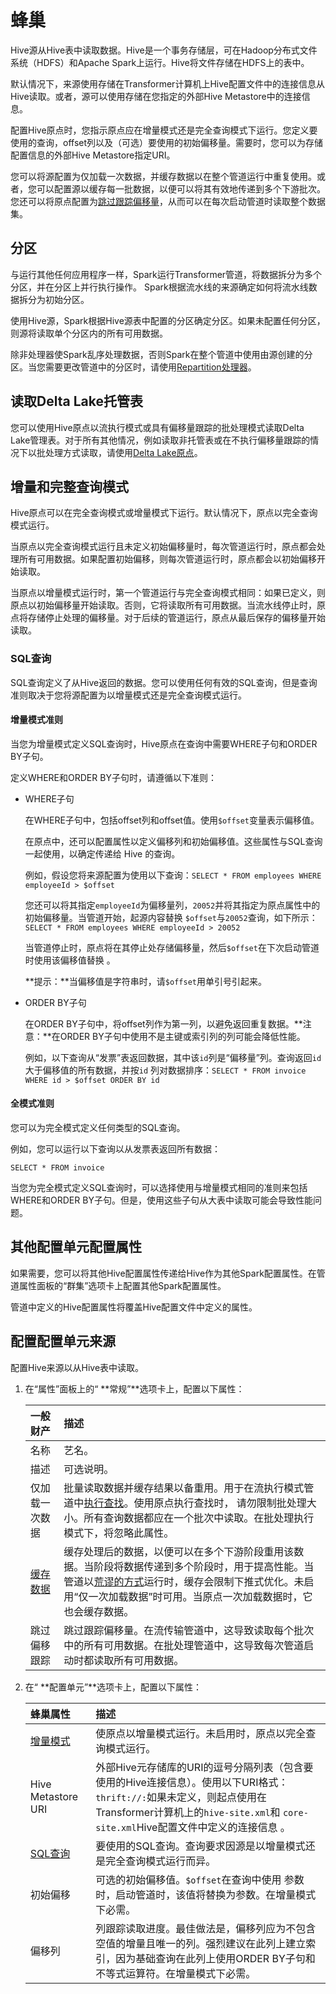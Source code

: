 # 蜂巢

Hive源从Hive表中读取数据。Hive是一个事务存储层，可在Hadoop分布式文件系统（HDFS）和Apache Spark上运行。Hive将文件存储在HDFS上的表中。

默认情况下，来源使用存储在Transformer计算机上Hive配置文件中的连接信息从Hive读取。或者，源可以使用存储在您指定的外部Hive Metastore中的连接信息。

配置Hive原点时，您指示原点应在增量模式还是完全查询模式下运行。您定义要使用的查询，offset列以及（可选）要使用的初始偏移量。需要时，您可以为存储配置信息的外部Hive Metastore指定URI。

您可以将源配置为仅加载一次数据，并缓存数据以在整个管道运行中重复使用。或者，您可以配置源以缓存每一批数据，以便可以将其有效地传递到多个下游批次。 您还可以将原点配置为[跳过跟踪偏移量](https://streamsets.com/documentation/controlhub/latest/help/transformer/Pipelines/Offsets.html#concept_qqc_xsx_gjb)，从而可以在每次启动管道时读取整个数据集。

## 分区

与运行其他任何应用程序一样，Spark运行Transformer管道，将数据拆分为多个分区，并在分区上并行执行操作。 Spark根据流水线的来源确定如何将流水线数据拆分为初始分区。

使用Hive源，Spark根据Hive源表中配置的分区确定分区。如果未配置任何分区，则源将读取单个分区内的所有可用数据。

除非处理器使Spark乱序处理数据，否则Spark在整个管道中使用由源创建的分区。当您需要更改管道中的分区时，请使用[Repartition处理器](https://streamsets.com/documentation/controlhub/latest/help/transformer/Processors/Repartition.html#concept_cm5_lfg_wgb)。

## 读取Delta Lake托管表

您可以使用Hive原点以流执行模式或具有偏移量跟踪的批处理模式读取Delta Lake管理表。对于所有其他情况，例如读取非托管表或在不执行偏移量跟踪的情况下以批处理方式读取，请使用[Delta Lake原点](https://streamsets.com/documentation/controlhub/latest/help/transformer/Origins/DLake.html#concept_c3r_l4n_y3b)。

## 增量和完整查询模式

Hive原点可以在完全查询模式或增量模式下运行。默认情况下，原点以完全查询模式运行。

当原点以完全查询模式运行且未定义初始偏移量时，每次管道运行时，原点都会处理所有可用数据。如果配置初始偏移，则每次管道运行时，原点都会以初始偏移开始读取。

当原点以增量模式运行时，第一个管道运行与完全查询模式相同：如果已定义，则原点以初始偏移量开始读取。否则，它将读取所有可用数据。当流水线停止时，原点将存储停止处理的偏移量。对于后续的管道运行，原点从最后保存的偏移量开始读取。

### SQL查询

SQL查询定义了从Hive返回的数据。您可以使用任何有效的SQL查询，但是查询准则取决于您将源配置为以增量模式还是完全查询模式运行。

#### 增量模式准则

当您为增量模式定义SQL查询时，Hive原点在查询中需要WHERE子句和ORDER BY子句。

定义WHERE和ORDER BY子句时，请遵循以下准则：

- WHERE子句

  在WHERE子句中，包括offset列和offset值。使用`$offset`变量表示偏移值。

  在原点中，还可以配置属性以定义偏移列和初始偏移值。这些属性与SQL查询一起使用，以确定传递给 Hive 的查询。

  例如，假设您将来源配置为使用以下查询：`SELECT * FROM employees WHERE employeeId > $offset`

  您还可以将其指定`employeeId`为偏移量列，`20052`并将其指定为原点属性中的初始偏移量。当管道开始，起源内容替换 `$offset`与`20052`查询，如下所示：`SELECT * FROM employees WHERE employeeId > 20052`

  当管道停止时，原点将在其停止处存储偏移量，然后`$offset`在下次启动管道时使用该偏移值替换 。

  **提示：**当偏移值是字符串时，请`$offset`用单引号引起来。

- ORDER BY子句

  在ORDER BY子句中，将offset列作为第一列，以避免返回重复数据。**注意：**在ORDER BY子句中使用不是主键或索引列的列可能会降低性能。

  例如，以下查询从“发票”表返回数据，其中该`id`列是“偏移量”列。查询返回`id`大于偏移值的所有数据，并按`id` 列对数据排序：`SELECT * FROM invoice WHERE id > $offset ORDER BY id`

#### 全模式准则

您可以为完全模式定义任何类型的SQL查询。

例如，您可以运行以下查询以从发票表返回所有数据：

```
SELECT * FROM invoice
```

当您为完全模式定义SQL查询时，可以选择使用与增量模式相同的准则来包括WHERE和ORDER BY子句。但是，使用这些子句从大表中读取可能会导致性能问题。

## 其他配置单元配置属性

如果需要，您可以将其他Hive配置属性传递给Hive作为其他Spark配置属性。在管道属性面板的“群集”选项卡上配置其他Spark配置属性。

管道中定义的Hive配置属性将覆盖Hive配置文件中定义的属性。

## 配置配置单元来源

配置Hive来源以从Hive表中读取。

1. 在“属性”面板上的“ **常规”**选项卡上，配置以下属性：

   | 一般财产                                                     | 描述                                                         |
   | :----------------------------------------------------------- | :----------------------------------------------------------- |
   | 名称                                                         | 艺名。                                                       |
   | 描述                                                         | 可选说明。                                                   |
   | 仅加载一次数据                                               | 批量读取数据并缓存结果以备重用。用于在流执行模式管道中[执行查找](https://streamsets.com/documentation/controlhub/latest/help/transformer/Pipelines/Lookups.html#concept_f2z_5yw_g3b)。使用原点执行查找时， 请勿限制批处理大小。所有查询数据都应在一个批次中读取。在批处理执行模式下，将忽略此属性。 |
   | [缓存数据](https://streamsets.com/documentation/controlhub/latest/help/transformer/Pipelines/CachingData.html#concept_q2r_xm4_33b) | 缓存处理后的数据，以便可以在多个下游阶段重用该数据。当阶段将数据传递到多个阶段时，用于提高性能。当管道以[荒谬的方式](https://streamsets.com/documentation/controlhub/latest/help/transformer/Pipelines/Ludicrous.html#concept_m4y_lbq_g3b)运行时，缓存会限制下推式优化。未启用“仅一次加载数据”时可用。当原点一次加载数据时，它也会缓存数据。 |
   | 跳过偏移跟踪                                                 | 跳过跟踪偏移量。在流传输管道中，这导致读取每个批次中的所有可用数据。在批处理管道中，这导致每次管道启动时都读取所有可用数据。 |

2. 在“ **配置单元”**选项卡上，配置以下属性：

   | 蜂巢属性                                                     | 描述                                                         |
   | :----------------------------------------------------------- | :----------------------------------------------------------- |
   | [增量模式](https://streamsets.com/documentation/controlhub/latest/help/transformer/Origins/Hive.html#concept_gxj_wmf_f3b) | 使原点以增量模式运行。未启用时，原点以完全查询模式运行。     |
   | Hive Metastore URI                                           | 外部Hive元存储库的URI的逗号分隔列表（包含要使用的Hive连接信息）。使用以下URI格式：`thrift://:`如果未定义，则起点使用在Transformer计算机上的`hive-site.xml`和 `core-site.xml`Hive配置文件中定义的连接信息 。 |
   | [SQL查询](https://streamsets.com/documentation/controlhub/latest/help/transformer/Origins/Hive.html#concept_qkt_v3f_f3b) | 要使用的SQL查询。查询要求因源是以增量模式还是完全查询模式运行而异。 |
   | 初始偏移                                                     | 可选的初始偏移值。`$offset`在查询中使用 参数时，启动管道时，该值将替换为参数。在增量模式下必需。 |
   | 偏移列                                                       | 列跟踪读取进度。最佳做法是，偏移列应为不包含空值的增量且唯一的列。强烈建议在此列上建立索引，因为基础查询在此列上使用ORDER BY子句和不等式运算符。在增量模式下必需。 |